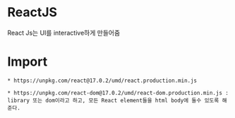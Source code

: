 # ReactJS
React Js는 UI를 interactive하게 만들어줌


# Import
    * https://unpkg.com/react@17.0.2/umd/react.production.min.js

    * https://unpkg.com/react-dom@17.0.2/umd/react-dom.production.min.js : library 또는 dom이라고 하고, 모든 React element들을 html body에 둘수 있도록 해준다.
